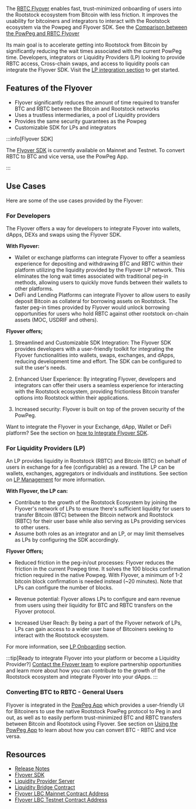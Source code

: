 The [RBTC Flyover](https://github.com/rsksmart/flyover-sdk) enables fast, trust-minimized onboarding of users into the Rootstock ecosystem from Bitcoin with less friction. It improves the usability for bitcoiners and integrators to interact with the Rootstock ecosystem via the Powpeg and Flyover SDK. See the [Comparison between the PowPeg and RBTC Flyover](/developers/integrate/flyover/powpeg-vs-flyover/)

Its main goal is to accelerate getting into Rootstock from Bitcoin by significantly reducing the wait times associated with the current PowPeg time. Developers, integrators or Liquidity Providers (LP) looking to provide RBTC access, Cross-chain swaps, and access to liquidity pools can integrate the Flyover SDK. Visit the [ LP integration section](/developers/integrate/flyover/LP/) to get started.

## Features of the Flyover
* Flyover significantly reduces the amount of time required to transfer BTC and RBTC between the Bitcoin and Rootstock networks
* Uses a trustless intermediaries, a pool of Liquidity providers
* Provides the same security guarantees as the Powpeg
* Customizable SDK for LPs and integrators 

:::info[Flyover SDK]

The [Flyover SDK](https://github.com/rsksmart/flyover-sdk) is currently available on Mainnet and Testnet. 
To convert RBTC to BTC and vice versa, use the PowPeg App.

:::

## Use Cases

Here are some of the use cases provided by the Flyover:

### For Developers

The Flyover offers a way for developers to integrate Flyover into wallets, dApps, DEXs and swaps using the Flyover SDK. 

**With Flyover:**
* Wallet or exchange platforms can integrate Flyover to offer a seamless experience for depositing and withdrawing BTC and RBTC within their platform utilizing the liquidity provided by the Flyover LP network. This eliminates the long wait times associated with traditional peg-in methods, allowing users to quickly move funds between their wallets to other platforms.
* DeFi and Lending Platforms can integrate Flyover to allow users to easily deposit Bitcoin as collateral for borrowing assets on Rootstock. The faster peg-in times provided by Flyover would unlock borrowing opportunities for users who hold RBTC against other rootstock on-chain assets (MOC, USDRIF and others).

**Flyover offers;**

1. Streamlined and Customizable SDK Integration: The Flyover SDK provides developers with a user-friendly toolkit for integrating the Flyover functionalities into wallets, swaps, exchanges, and dApps, reducing development time and effort. The SDK can be configured to suit the user's needs.

2. Enhanced User Experience: By integrating Flyover, developers and integrators can offer their users a seamless experience for interacting with the Rootstock ecosystem, providing frictionless Bitcoin transfer options into Rootstock within their applications.

3. Increased security: Flyover is built on top of the proven security of the PowPeg.

Want to integrate the Flyover in your Exchange, dApp, Wallet or DeFi platform? See the section on [how to Integrate Flyover SDK](/developers/integrate/flyover/sdk/).


### For Liquidity Providers (LP)
An LP provides liquidity in Rootstock (RBTC) and Bitcoin (BTC) on behalf of users in exchange for a fee (configurable) as a reward. The LP can be wallets, exchanges, aggregators or individuals and institutions. See section on [LP Management](/developers/integrate/flyover/LP/management/) for more information.

**With Flyover, the LP can:** 
* Contribute to the growth of the Rootstock Ecosystem by joining the Flyover's network of LPs to ensure there's sufficient liquidity for users to transfer Bitcoin (BTC) between the Bitcoin network and Rootstock (RBTC) for their user base while also serving as LPs providing services to other users.
* Assume both roles as an integrator and an LP, or may limit themselves as LPs by configuring the SDK accordingly.

**Flyover Offers;**
* Reduced friction in the peg-in/out processes: Flyover reduces the friction in the current Powpeg time. It solves the 100 blocks confirmation friction required in the native Powpeg.  With Flyover, a minimum of 1-2 bitcoin block confirmation is needed instead (~20 minutes). Note that LPs can configure the number of blocks.

* Revenue potential: Flyover allows LPs to configure and earn revenue from users using their liquidity for BTC and RBTC transfers on the Flyover protocol. 

* Increased User Reach: By being a part of the Flyover network of LPs, LPs can gain access to a wider user base of Bitcoiners seeking to interact with the Rootstock ecosystem.

For more information, see [LP Onboarding](/developers/integrate/flyover/LP/) section.

:::tip[Ready to integrate Flyover into your platform or become a Liquidity Provider?]
[Contact the Flyover team](https://rootstock.io/contact/) to explore partnership opportunities and learn more about how you can contribute to the growth of the Rootstock ecosystem and integrate Flyover into your dApps.
:::

### Converting BTC to RBTC - General Users

Flyover is integrated in the [PowPeg App](http://powpeg.rootstock.io) which provides a user-friendly UI for Bitcoiners to use the native Rootstock PowPeg protocol to Peg in and out, as well as to easily perform trust-minimized BTC and RBTC transfers between Bitcoin and Rootstock using Flyover. See section on [Using the PowPeg App](/developers/integrate/flyover/powpeg/) to learn about how you can convert BTC - RBTC and vice versa.


## Resources
- [Release Notes](https://github.com/rsksmart/flyover-sdk/releases)
- [Flyover SDK](https://github.com/rsksmart/flyover-sdk)
- [Liquidity Provider Server](https://github.com/rsksmart/liquidity-provider-server?tab=readme-ov-file)
- [Liquidity Bridge Contract](https://github.com/rsksmart/liquidity-bridge-contract)
- [Flyover LBC Mainnet Contract Address](https://explorer.rootstock.io/address/0xaa9caf1e3967600578727f975f283446a3da6612)
- [Flyover LBC Testnet Contract Address](https://explorer.testnet.rootstock.io/address/0xc2a630c053d12d63d32b025082f6ba268db18300)